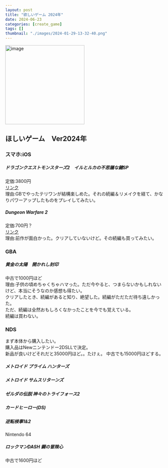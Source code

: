 ```yaml
---
layout: post
title: "欲しいゲーム 2024年"
date: 2024-06-23
categories: [create_game]
tags: []
thumbnail: "./images/2024-01-29-13-32-40.png"
---
```


<img src="{{ './images/2024-01-29-13-32-40.png' }}" alt="image" width="250" class="center-image"/>
  
## ほしいゲーム　Ver2024年

### スマホ:iOS  

##### ドラゴンクエストモンスターズ2　イルとルカの不思議な鍵SP  
定価:3800円  
<a class="post-link" href="https://apps.apple.com/jp/app/%E3%83%89%E3%83%A9%E3%82%B4%E3%83%B3%E3%82%AF%E3%82%A8%E3%82%B9%E3%83%88%E3%83%A2%E3%83%B3%E3%82%B9%E3%82%BF%E3%83%BC%E3%82%BA2-%E3%82%A4%E3%83%AB%E3%81%A8%E3%83%AB%E3%82%AB%E3%81%AE%E4%B8%8D%E6%80%9D%E8%AD%B0%E3%81%AA%E9%8D%B5sp/id1496918059">リンク
</a>  
理由:GBでやったテリワンが結構楽しめた。それの続編＆リメイクを経て、かなりパワーアップしたものをプレイしてみたい。  

##### Dungeon Warfare 2  
定価:700円？  
<a class="post-link" href="https://apps.apple.com/au/app/dungeon-warfare-2/id1453661259?l=ja">
リンク
</a>  
理由:前作が面白かった。クリアしていないけど。その続編も買ってみたい。  


### GBA
##### 黄金の太陽　開かれし封印
中古で1000円ほど  
理由:子供の頃めちゃくちゃハマった。ただ今やると、つまらないかもしれないけど、本当にそうなのか感想も得たい。  
    クリアしたとき、続編があると知り、絶望した。続編がただただ待ち遠しかった。  
    ただ、続編は全然おもしろくなかったことを今でも覚えている。  
    続編は買わない。  
        


### NDS
まず本体から購入したい。  
購入品はNewニンテンドー2DSLLで決定。  
新品が良いけどそれだと35000円ほど。。たけぇ。
中古でも15000円ほどする。  
    

##### メトロイド プライム ハンターズ

##### メトロイド サムスリターンズ

##### ゼルダの伝説 神々のトライフォース2

##### カードヒーロー(DS)

##### 逆転検事1&2

Nintendo 64
##### ロックマンDASH 鋼の冒険心
中古で1600円ほど